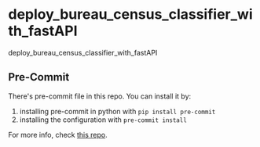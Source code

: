 # deploy_bureau_census_classifier_with_fastAPI
deploy_bureau_census_classifier_with_fastAPI

## Pre-Commit

There's pre-commit file in this repo. You can install it by:

1. installing pre-commit in python with `pip install pre-commit`
2. installing the configuration with `pre-commit install`

For more info, check [this repo](https://github.com/leouchoa/actions_test).
